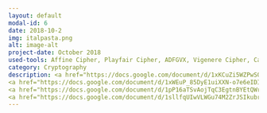 ```yaml
---
layout: default
modal-id: 6
date: 2018-10-2
img: italpasta.png
alt: image-alt
project-date: October 2018
used-tools: Affine Cipher, Playfair Cipher, ADFGVX, Vigenere Cipher, Caesar Cipher, Statistical CryptoAnalysis, Enigma, 2 Viola, CrypTool 1.4.41
category: Cryptography
description: <a href="https://docs.google.com/document/d/1xKCuZi5WZPwSQ8FPWlNxANsLUAXwn7fVm6Oxd3L4nko/edit?usp=sharing">Exploring Classical Crypto</a>
<a href="https://docs.google.com/document/d/1xWEuP_85DyE1uiXXN-o7e6eIDIFSbUTgmUDeQoTAfsA/edit?usp=sharing">Understanding the Enigma and the 2 Viola machines</a>
<a href="https://docs.google.com/document/d/1pP16aTSvAojTqC3EgtnBYEtQWrQ7CRSOW7Da-USnd_w/edit?usp=sharing">Symmetrical Encryption (DES, AES, RC4, CBC-mode)</a>
<a href="https://docs.google.com/document/d/1sllfqUIwVLWGu74M2ZrJSIkubrFApARoXfhjh6VTryU/edit?usp=sharing">Asymmetrical Encryption (RSA)</a>
---
```

